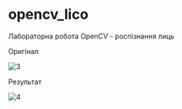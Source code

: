 # opencv_lico
Лабораторна робота OpenCV - роспізнання лиць

Оригінал 

![3](https://user-images.githubusercontent.com/8949277/72509998-518e2d00-3851-11ea-831d-92ce74d06633.png)

Результат

![4](https://user-images.githubusercontent.com/8949277/72510021-581ca480-3851-11ea-8819-2e23d4981ca3.png)
